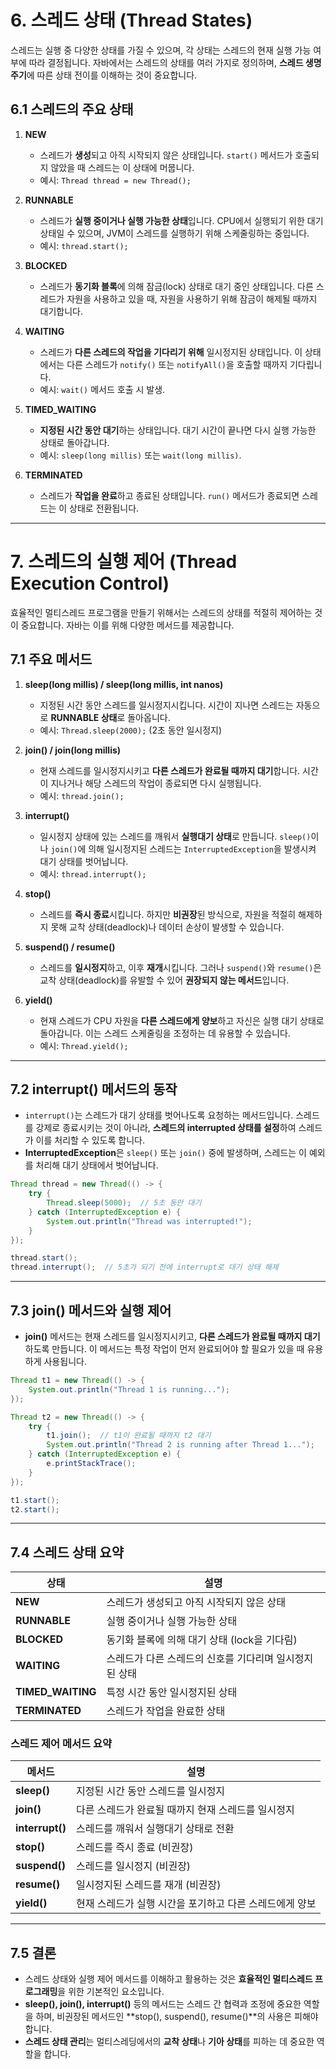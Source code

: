 # 6. 스레드 상태 (Thread States)

스레드는 실행 중 다양한 상태를 가질 수 있으며, 각 상태는 스레드의 현재 실행 가능 여부에 따라 결정됩니다. 자바에서는 스레드의 상태를 여러 가지로 정의하며, **스레드 생명주기**에 따른 상태 전이를 이해하는 것이 중요합니다.

## 6.1 **스레드의 주요 상태**

1) **NEW**
    - 스레드가 **생성**되고 아직 시작되지 않은 상태입니다. `start()` 메서드가 호출되지 않았을 때 스레드는 이 상태에 머뭅니다.
    - 예시: `Thread thread = new Thread();`

2) **RUNNABLE**
    - 스레드가 **실행 중이거나 실행 가능한 상태**입니다. CPU에서 실행되기 위한 대기 상태일 수 있으며, JVM이 스레드를 실행하기 위해 스케줄링하는 중입니다.
    - 예시: `thread.start();`

3) **BLOCKED**
    - 스레드가 **동기화 블록**에 의해 잠금(lock) 상태로 대기 중인 상태입니다. 다른 스레드가 자원을 사용하고 있을 때, 자원을 사용하기 위해 잠금이 해제될 때까지 대기합니다.

4) **WAITING**
    - 스레드가 **다른 스레드의 작업을 기다리기 위해** 일시정지된 상태입니다. 이 상태에서는 다른 스레드가 `notify()` 또는 `notifyAll()`을 호출할 때까지 기다립니다.
    - 예시: `wait()` 메서드 호출 시 발생.

5) **TIMED_WAITING**
    - **지정된 시간 동안 대기**하는 상태입니다. 대기 시간이 끝나면 다시 실행 가능한 상태로 돌아갑니다.
    - 예시: `sleep(long millis)` 또는 `wait(long millis)`.

6) **TERMINATED**
    - 스레드가 **작업을 완료**하고 종료된 상태입니다. `run()` 메서드가 종료되면 스레드는 이 상태로 전환됩니다.

---

# 7. 스레드의 실행 제어 (Thread Execution Control)

효율적인 멀티스레드 프로그램을 만들기 위해서는 스레드의 상태를 적절히 제어하는 것이 중요합니다. 자바는 이를 위해 다양한 메서드를 제공합니다.

## 7.1 **주요 메서드**

1) **sleep(long millis) / sleep(long millis, int nanos)**
    - 지정된 시간 동안 스레드를 일시정지시킵니다. 시간이 지나면 스레드는 자동으로 **RUNNABLE 상태**로 돌아옵니다.
    - 예시: `Thread.sleep(2000);` (2초 동안 일시정지)

2) **join() / join(long millis)**
    - 현재 스레드를 일시정지시키고 **다른 스레드가 완료될 때까지 대기**합니다. 시간이 지나거나 해당 스레드의 작업이 종료되면 다시 실행됩니다.
    - 예시: `thread.join();`

3) **interrupt()**
    - 일시정지 상태에 있는 스레드를 깨워서 **실행대기 상태**로 만듭니다. `sleep()`이나 `join()`에 의해 일시정지된 스레드는 `InterruptedException`을 발생시켜 대기 상태를 벗어납니다.
    - 예시: `thread.interrupt();`

4) **stop()**
    - 스레드를 **즉시 종료**시킵니다. 하지만 **비권장**된 방식으로, 자원을 적절히 해제하지 못해 교착 상태(deadlock)나 데이터 손상이 발생할 수 있습니다.

5) **suspend() / resume()**
    - 스레드를 **일시정지**하고, 이후 **재개**시킵니다. 그러나 `suspend()`와 `resume()`은 교착 상태(deadlock)를 유발할 수 있어 **권장되지 않는 메서드**입니다.

6) **yield()**
    - 현재 스레드가 CPU 자원을 **다른 스레드에게 양보**하고 자신은 실행 대기 상태로 돌아갑니다. 이는 스레드 스케줄링을 조정하는 데 유용할 수 있습니다.
    - 예시: `Thread.yield();`

---

## 7.2 **interrupt() 메서드의 동작**

- `interrupt()`는 스레드가 대기 상태를 벗어나도록 요청하는 메서드입니다. 스레드를 강제로 종료시키는 것이 아니라, **스레드의 interrupted 상태를 설정**하여 스레드가 이를 처리할 수 있도록 합니다.
- **InterruptedException**은 `sleep()` 또는 `join()` 중에 발생하며, 스레드는 이 예외를 처리해 대기 상태에서 벗어납니다.

```java
Thread thread = new Thread(() -> {
    try {
        Thread.sleep(5000);  // 5초 동안 대기
    } catch (InterruptedException e) {
        System.out.println("Thread was interrupted!");
    }
});

thread.start();
thread.interrupt();  // 5초가 되기 전에 interrupt로 대기 상태 해제
```

---

## 7.3 **join() 메서드와 실행 제어**

- **join()** 메서드는 현재 스레드를 일시정지시키고, **다른 스레드가 완료될 때까지 대기**하도록 만듭니다. 이 메서드는 특정 작업이 먼저 완료되어야 할 필요가 있을 때 유용하게 사용됩니다.

```java
Thread t1 = new Thread(() -> {
    System.out.println("Thread 1 is running...");
});

Thread t2 = new Thread(() -> {
    try {
        t1.join();  // t1이 완료될 때까지 t2 대기
        System.out.println("Thread 2 is running after Thread 1...");
    } catch (InterruptedException e) {
        e.printStackTrace();
    }
});

t1.start();
t2.start();
```

---

## 7.4 **스레드 상태 요약**

| 상태               | 설명                                                       |
|--------------------|------------------------------------------------------------|
| **NEW**            | 스레드가 생성되고 아직 시작되지 않은 상태                 |
| **RUNNABLE**       | 실행 중이거나 실행 가능한 상태                            |
| **BLOCKED**        | 동기화 블록에 의해 대기 상태 (lock을 기다림)              |
| **WAITING**        | 스레드가 다른 스레드의 신호를 기다리며 일시정지된 상태    |
| **TIMED_WAITING**  | 특정 시간 동안 일시정지된 상태                             |
| **TERMINATED**     | 스레드가 작업을 완료한 상태                                |

### 스레드 제어 메서드 요약

| 메서드              | 설명                                                       |
|---------------------|------------------------------------------------------------|
| **sleep()**         | 지정된 시간 동안 스레드를 일시정지                         |
| **join()**          | 다른 스레드가 완료될 때까지 현재 스레드를 일시정지          |
| **interrupt()**     | 스레드를 깨워서 실행대기 상태로 전환                        |
| **stop()**          | 스레드를 즉시 종료 (비권장)                                 |
| **suspend()**       | 스레드를 일시정지 (비권장)                                  |
| **resume()**        | 일시정지된 스레드를 재개 (비권장)                           |
| **yield()**         | 현재 스레드가 실행 시간을 포기하고 다른 스레드에게 양보      |

---

## 7.5 **결론**

- 스레드 상태와 실행 제어 메서드를 이해하고 활용하는 것은 **효율적인 멀티스레드 프로그래밍**을 위한 기본적인 요소입니다.
- **sleep(), join(), interrupt()** 등의 메서드는 스레드 간 협력과 조정에 중요한 역할을 하며, 비권장된 메서드인 **stop(), suspend(), resume()**의 사용은 피해야 합니다.
- **스레드 상태 관리**는 멀티스레딩에서의 **교착 상태**나 **기아 상태**를 피하는 데 중요한 역할을 합니다.